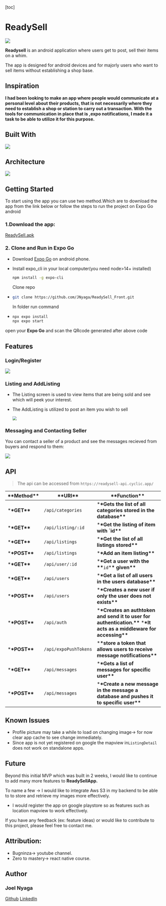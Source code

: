 [toc]



# ReadySell

![](assets/20230112_221731_image.png)

**Readysell** is an android application where users get to post, sell their items on a whim.

The app is designed for android devices and for majorly users who want to sell items without establishing a shop base.

## Inspiration

**I had been looking to make an app where people would communicate at a personal level about their products, that is not necessarily where they need to establish a shop or station to carry out a transaction. With the tools for communication in place that is ,expo notifications, I made it a task to be able to utilize it for this purpose.**

## Built With

![](assets/20230112_220019_image.png)

## Architecture

![](https://lh4.googleusercontent.com/sQOsP2_33TvjUV_XSWEWVw2Xm5dnfizB9PLexR0xQmgF-wvdJ8R_2S9QAY6B3gfYtF1V1ebLamZHPA19eDjcoScMf3rEU9VWtlsx3kpmdew4LMQaiMJvRq7tH__-mWqqa1POxm09vjTkiObQ90mybYY24q5HgoAX2C8_SR6aL-C0t5jpkhxPBo1a1Srpdr7A=s2048)

## Getting Started

To start using the app you can use two method.Which are to download the app from the link below or follow the steps to run the project on Expo Go android

### 1.Download the app:

[ReadySell.apk](https://drive.google.com/file/d/1ol3f7IWHs544vqlg3DsvtpN7NCBUkf31/view?usp=share_link)

### 2. Clone and Run in Expo Go

- Download [Expo Go](https://play.google.com/store/apps/details?id=host.exp.exponent&pli=1) on android phone.
- Install expo_cli in your local computer(you need node>14+ installed)

  ```bash
  npm install -g expo-cli
  ```

  Clone repo

- ```bash
  git clone https://github.com/JNyaga/ReadySell_Front.git
  ```

  In folder run command

- ```bash
  npx expo install
  npx expo start
  
  ```

open your **Expo Go** and scan the QRcode generated after above code

## Features

### Login/Register

![](assets/20230112_225852_image.png)

### Listing and AddListing

- The Listing screen is used to view items that are being sold and see which will peek your interest.
- The AddListing is utilized to post an item you wish to sell

  <img src="assets/20230112_231304_image.png" style="zoom:80%;" />

### Messaging and Contacting Seller

You can contact a seller of a product and see the messages recieved from buyers and respond to them:

![](assets/20230112_232158_image.png)

## API

> The api can be accessed from `https://readysell-api.cyclic.app/`

| \***\*Method\*\*** | \***\*URI\*\***       | \***\*Function\*\***                                         |
| ------------------ | --------------------- | ------------------------------------------------------------ |
| \***\*GET\*\***    | `/api/categories`     | \***\*Gets the list of all categories stored in the database\*\*** |
| \***\*GET\*\***    | `/api/listing/:id`    | \***\*Get the listing of item with `id\*\***                 |
| \***\*GET\*\***    | `/api/listings`       | \***\*Get the list of all listings stored\*\***              |
| \***\*POST\*\***   | `/api/listings`       | \***\*Add an item listing\*\***                              |
| \***\*GET\*\***    | `/api/user/:id`       | \***\*Get a user with the \*\***`id`\***\* given\*\***       |
| \***\*GET\*\***    | `/api/users`          | \***\*Get a list of all users in the users database\*\***    |
| \***\*POST\*\***   | `/api/users`          | \***\*Creates a new user if only the user does not exists\*\*** |
| \***\*POST\*\***   | `/api/auth`           | \***\*Creates an authtoken and send it to user for authentication.\*\*** \***\*It acts as a middleware for accessing\*\*** |
| \***\*POST\*\***   | `/api/expoPushTokens` | \***\*store a token that allows users to receive message notifications\*\*** |
| \***\*GET\*\***    | `/api/messages`       | \***\*Gets a list of messages for specific user\*\***        |
| \***\*POST\*\***   | `/api/messages`       | \***\*Create a new message in the message a database and pushes it to specific user\*\*** |

## Known Issues

- Profile picture may take a while to load on changing image-> for now clear app cache to see change immediately.
- Since app is not yet registered on google the mapview in`ListingDetail` does not work on standalone apps.

## Future

Beyond this initial MVP which was built in 2 weeks, I would like to continue to add many more features to **ReadySellApp.**

To name a few -> I would like to integrate Aws S3 in my backend to be able to to store and retrieve my images more effectively.

- I would register the app on google playstore so as features such as location mapview to work effectively.

If you have any feedback (ex: feature ideas) or would like to contribute to this project, please feel free to contact me.

## Attribution:

- Bugninza-> youtube channel.
- Zero to mastery-> react native course.

## Author

### Joel Nyaga

[Github](https://github.com/JNyaga)  [LinkedIn](https://www.linkedin.com/in/joel-nyaga-muriithi-a3404288)
